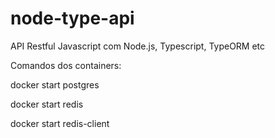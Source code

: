 # node-type-api
API Restful Javascript com Node.js, Typescript, TypeORM etc

Comandos dos containers:

docker start postgres

docker start redis

docker start redis-client
